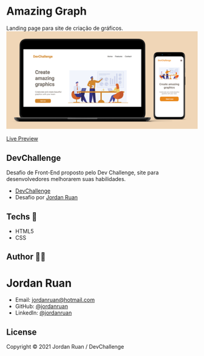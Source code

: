 # Amazing Graph
  Landing page para site de criação de gráficos.
<br>
![banner](https://github.com/jordanruan/AmazingGraph/blob/main/design/desktop-mobile.png?raw=true)


<a href="https://jordanruan.github.io/AmazingGraph/">Live Preview</a>

## DevChallenge
Desafio de Front-End proposto pelo Dev Challenge, site para desenvolvedores melhorarem suas habilidades.
- <a href="https://devchallenge.com.br/challenges/5ec9a7fc10e94a38493d3910/details">DevChallenge</a>
- Desafio por <a href="https://github.com/jordanruan/AmazingGraph">Jordan Ruan</a>

## Techs 🔨
- HTML5
- CSS


## Author 👨‍💻

  # Jordan Ruan

  
- Email: jordanruan@hotmail.com 
- GitHub: [@jordanruan](https://github.com/jordanruan)
- LinkedIn: [@jordanruan](https://linkedin.com/in/jordanruan)






## License

Copyright © 2021 Jordan Ruan / DevChallenge
